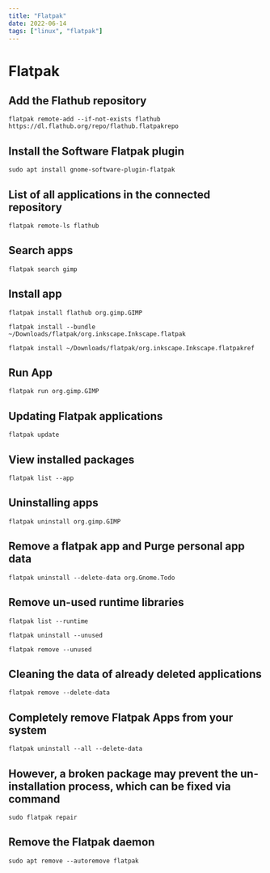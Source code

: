 ```yaml
---
title: "Flatpak"
date: 2022-06-14
tags: ["linux", "flatpak"]
---
```


# Flatpak

## Add the Flathub repository
~~~shell
flatpak remote-add --if-not-exists flathub https://dl.flathub.org/repo/flathub.flatpakrepo
~~~


## Install the Software Flatpak plugin
~~~shell
sudo apt install gnome-software-plugin-flatpak
~~~


## List of all applications in the connected repository
~~~shell
flatpak remote-ls flathub
~~~


## Search apps
~~~shell
flatpak search gimp
~~~


## Install app
~~~shell
flatpak install flathub org.gimp.GIMP
~~~

~~~shell
flatpak install --bundle ~/Downloads/flatpak/org.inkscape.Inkscape.flatpak
~~~

~~~shell
flatpak install ~/Downloads/flatpak/org.inkscape.Inkscape.flatpakref
~~~


## Run App
~~~shell
flatpak run org.gimp.GIMP
~~~


## Updating Flatpak applications
~~~shell
flatpak update
~~~


## View installed packages
~~~shell
flatpak list --app
~~~


## Uninstalling apps
~~~shell
flatpak uninstall org.gimp.GIMP
~~~


## Remove a flatpak app and Purge personal app data
~~~shell
flatpak uninstall --delete-data org.Gnome.Todo
~~~


## Remove un-used runtime libraries
~~~shell
flatpak list --runtime
~~~
~~~shell
flatpak uninstall --unused
~~~
~~~shell
flatpak remove --unused
~~~


## Cleaning the data of already deleted applications
~~~shell
flatpak remove --delete-data
~~~


## Completely remove Flatpak Apps from your system
~~~shell
flatpak uninstall --all --delete-data
~~~


## However, a broken package may prevent the un-installation process, which can be fixed via command
~~~shell
sudo flatpak repair
~~~


## Remove the Flatpak daemon
~~~shell
sudo apt remove --autoremove flatpak
~~~
